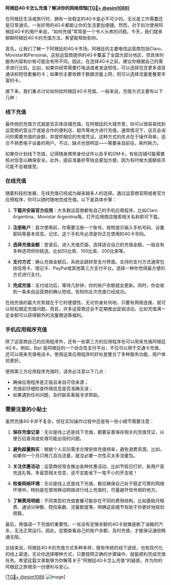 **阿根廷4G卡怎么充值？解决你的网络烦恼[[TG💪+ @esim1088](https://t.me/s/esim1088)]**

在阿根廷生活或旅行时，拥有一张稳定的4G卡是必不可少的。无论是工作需要还是日常通讯，一张好用的4G卡都能让你的生活更加便捷。然而，对于初次使用阿根廷4G卡的用户来说，“如何充值”常常是一个令人头疼的问题。今天，我们就来聊聊阿根廷4G卡的充值方法，希望能帮助到你。

首先，让我们了解一下阿根廷的4G卡市场。阿根廷的主要电信运营商包括Claro、Movistar和Personal。这些运营商提供的4G卡覆盖了全国大部分地区，但具体的服务内容和价格可能会有所不同。因此，在选择4G卡之前，建议你根据自己的需求进行比较。比如，如果你经常需要打电话或者发送短信，可以选择包含更多语音通话和短信套餐的卡；如果你主要依赖于数据流量上网，则可以选择流量套餐更丰富的卡。

接下来，我们重点讨论如何给阿根廷4G卡充值。一般来说，充值方式主要有以下几种：

### 线下充值

最传统的充值方式就是去实体店铺充值。在阿根廷的大城市里，你可以很容易找到运营商的营业厅或是合作的便利店、超市等地方进行充值。通常情况下，店员会询问你需要充值的金额，并提供相应的充值凭证。这种方式的优点在于操作简单，适合不熟悉电子设备的用户。不过，缺点也很明显——需要亲自前往，耗时耗力。

如果你计划线下充值，记得随身携带身份证件以及手机SIM卡。有些店铺可能需要核对信息以确保安全。此外，提前准备好零钱会更加方便，因为有时候大面额纸币可能不会被接受。

### 在线充值

随着科技的发展，在线充值已经成为越来越多人的选择。通过运营商官网或者官方应用程序，你可以随时随地完成充值。以下是具体步骤：

1. **下载并安装官方应用**：大多数运营商都有自己的手机应用程序，比如Claro Argentina、Movistar Argentina等。打开应用商店搜索相关名称即可下载。
   
2. **注册账户**：首次使用前，你需要注册一个账号。按照提示输入手机号码、设置密码等基本信息。记住，这个手机号必须是你正在使用的4G卡号码。

3. **选择充值金额**：登录后，进入充值页面，选择适合自己的充值金额。一般会有多种选项供你挑选，比如50比索、100比索、200比索等。

4. **支付方式**：确认充值金额后，系统会跳转至支付界面。支持的支付方式通常包括信用卡、借记卡、PayPal或其他第三方支付平台。选择一种你觉得最方便的方式进行支付。

5. **完成充值**：支付成功后，等待几秒钟，你的账户余额就会更新。同时，你会收到一条来自运营商的确认短信，告知你此次充值已经成功。

在线充值的最大优势就在于它的便捷性。无论你身处何地，只要有网络连接，就可以轻松搞定充值问题。而且，许多运营商还会不定期推出促销活动，比如充值满一定金额可以获得额外的流量赠送等福利。

### 手机应用程序充值

除了运营商自己的应用程序外，还有一些第三方的应用程序也可以用来充值阿根廷4G卡。例如，Bip! 是阿根廷的一个综合性支付平台，不仅可以用于交通卡充值，还可以用来充值电话卡。使用这类应用程序的好处是整合了多种服务功能，用户体验更好。

使用第三方应用程序充值时，请务必注意以下几点：
- 确保应用程序是正版且来自可信来源；
- 充值前仔细检查所填信息是否准确无误；
- 如果遇到任何问题，及时联系客服寻求帮助。

### 需要注意的小贴士

虽然充值4G卡并不复杂，但在实际操作过程中还是有一些小细节需要注意：

1. **保存充值记录**：无论是线上还是线下充值，都要妥善保存相关的充值凭证，以便日后查询或处理可能出现的问题。

2. **避免超量购买**：根据个人实际需求合理安排充值频率，避免浪费资源。比如，如果你一个月只用几百兆流量，就没必要一次性买太多流量包。

3. **关注优惠活动**：运营商经常会推出各种优惠活动，比如节假日打折、新用户首充送礼等。多留意相关信息，说不定能省下一笔不小的开支呢！

4. **检查网络环境**：无论是线上还是线下充值，都应确保自己处于稳定可靠的网络环境中。特别是在使用移动网络进行线上充值时，尽量避开信号弱的地方。

5. **了解费用明细**：不同类型的充值套餐可能存在不同的费用结构，比如基础月租费、通话分钟数、短信条数、流量额度等。明确这些细节有助于你更好地规划预算。

最后，再强调一下充值的重要性。一张没有足够余额的4G卡就像是断了油箱的汽车，无法正常运行。因此，定期查看自己的账户余额，及时充值，才能保证通信畅通无阻。

总结来说，阿根廷4G卡的充值方式多种多样，既有传统的线下途径，也有现代化的线上渠道。无论你选择哪种方式，只要按照正确的步骤操作，就能顺利完成充值任务。希望这篇文章能够为你解答关于“阿根廷4G卡怎么充值”的疑惑，并为你的阿根廷之旅增添一份便利与安心。

[[TG💪+ @esim1088](https://t.me/s/esim1088) ![Image](https://i.postimg.cc/4NQfJmqS/Snipaste-2025-05-13-00-14-12.png)]